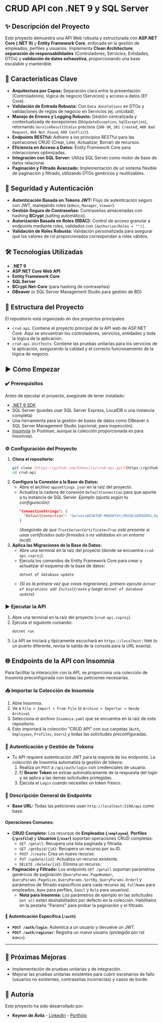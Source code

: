 # CRUD API con .NET 9 y SQL Server

## ✨ Descripción del Proyecto

Este proyecto demuestra una API Web robusta y estructurada con **ASP.NET Core (.NET 9)** y **Entity Framework Core**, enfocada en la gestión de empleados, perfiles y usuarios. Implementa **Clean Architecture**, **separación de responsabilidades** (Controladores, Servicios, Entidades, DTOs) y **validación de datos exhaustiva**, proporcionando una base escalable y mantenible.

## 🚀 Características Clave

* **Arquitectura por Capas:** Separación clara entre la presentación (Controladores), lógica de negocio (Servicios) y acceso a datos (EF Core).
* **Validación de Entrada Robusta:** Con `Data Annotations` en DTOs y validaciones de reglas de negocio en Servicios (ej. unicidad).
* **Manejo de Errores y Logging Robusto:** Gestión centralizada y contextualizada de excepciones (`DbUpdateException`, `SqlException`), retornando `ServiceResultStatus` precisos (`200 OK`, `201 Created`, `400 Bad Request`, `404 Not Found`, `409 Conflict`).
* **Endpoints RESTful:** Adhiere a los principios RESTful para las operaciones CRUD (Crear, Leer, Actualizar, Borrar) de recursos.
* **Eficiencia en Acceso a Datos:** Entity Framework Core para interacciones optimizadas.
* **Integración con SQL Server:** Utiliza SQL Server como motor de base de datos relacional.
* **Paginación y Filtrado Avanzado:** Implementación de un sistema flexible de paginación y filtrado, utilizando DTOs genéricos y reutilizables.

## 🔑 Seguridad y Autenticación

* **Autenticación Basada en Tokens JWT:** Flujo de autenticación seguro con JWT, manejando roles (`Admin`, `Manager`, `Viewer`).
* **Gestión Segura de Contraseñas:** Contraseñas almacenadas con hashing **BCrypt** (salting automático).
* **Autorización Basada en Roles (RBAC):** Control de acceso granular a endpoints mediante roles, validados con `[Authorize(Roles = "")]`.
* **Validación de Roles Robusta:** Validación personalizada para asegurar que los valores de rol proporcionados correspondan a roles válidos.

## 🛠️ Tecnologías Utilizadas

* **.NET 9**
* **ASP.NET Core Web API**
* **Entity Framework Core**
* **SQL Server**
* **BCrypt.Net-Core** (para hashing de contraseñas)
* **DBeaver** (o SQL Server Management Studio para gestión de BD)

## 📂 Estructura del Proyecto

El repositorio está organizado en dos proyectos principales:

*   `crud-api`: Contiene el proyecto principal de la API web de ASP.NET Core. Aquí se encuentran los controladores, servicios, entidades y toda la lógica de la aplicación.
*   `crud-api.UnitTests`: Contiene las pruebas unitarias para los servicios de la aplicación, asegurando la calidad y el correcto funcionamiento de la lógica de negocio.

## ▶️ Cómo Empezar

### ✔️ Prerequisitos

Antes de ejecutar el proyecto, asegúrate de tener instalado:

* [.NET 9 SDK](https://dotnet.microsoft.com/download/dotnet/9.0)
* SQL Server (puedes usar SQL Server Express, LocalDB o una instancia completa)
* Una herramienta para la gestión de bases de datos como DBeaver o SQL Server Management Studio (opcional, para inspección).
* [Insomnia](https://insomnia.rest/download) (o Postman, aunque la colección proporcionada es para Insomnia).

### ⚙️ Configuración del Proyecto

1.  **Clona el repositorio:**
    ```bash
    git clone [https://github.com/kdeavila/crud-api.git](https://github.com/kdeavila/crud-api.git)
    cd crud-api
    ```
2.  **Configura la Conexión a la Base de Datos:**
    * Abre el archivo `appsettings.json` en la raíz del proyecto.
    * Actualiza la cadena de conexión `DefaultConnection` para que apunte a tu instancia de SQL Server.
        *Ejemplo (ajusta según tu configuración):*
        ```json
        "ConnectionStrings": {
          "DefaultConnection": "Server=DESKTOP-M6D4FCH\\MSSQLSERVER01;Database=DbEmployee;Integrated Security=True;TrustServerCertificate=True"
        }
        ```
        *(Asegúrate de que `TrustServerCertificate=True` esté presente si usas certificados auto-firmados o no validados en un entorno local).*
3.  **Aplica las Migraciones de la Base de Datos:**
    * Abre una terminal en la raíz del proyecto (donde se encuentra `crud-api.csproj`).
    * Ejecuta los comandos de Entity Framework Core para crear y actualizar el esquema de la base de datos:
        ```bash
        dotnet ef database update
        ```
    * *(Si es la primera vez que creas migraciones, primero ejecuta `dotnet ef migrations add InitialCreate` y luego `dotnet ef database update`)*.

### ▶️ Ejecutar la API

1.  Abre una terminal en la raíz del proyecto (`crud-api.csproj`).
2.  Ejecuta el siguiente comando:
    ```bash
    dotnet run
    ```
3.  La API se iniciará y típicamente escuchará en `https://localhost:7000` (o un puerto diferente, revisa la salida de la consola para la URL exacta).

## 🌐 Endpoints de la API con Insomnia

Para facilitar la interacción con la API, se proporciona una colección de Insomnia preconfigurada con todas las peticiones necesarias.

### 📥 Importar la Colección de Insomnia

1.  Abre Insomnia.
2.  Ve a `File > Import > From File` (o `Archivo > Importar > Desde Archivo`).
3.  Selecciona el archivo `Insomnia.yaml` que se encuentra en la raíz de este repositorio.
4.  Esto importará la colección "CRUD API" con sus carpetas (`Auth`, `Employees`, `Profiles`, `Users`) y todas las solicitudes preconfiguradas.

### 🔑 Autenticación y Gestión de Tokens

* Tu API requiere autenticación JWT para la mayoría de los endpoints. La colección de Insomnia automatiza la gestión de tokens:
    1.  Realiza un `POST` a `/api/auth/login` con credenciales de usuario.
    2.  El **Bearer Token** se extrae automáticamente de la respuesta del login y se aplica a las demás solicitudes protegidas.
    3.  Ejecuta el `Login` cuando necesites un token fresco.

### 🔗 Descripción General de Endpoints

* **Base URL:** Todas las peticiones usan `http://localhost:5190/api` como base.

#### **Operaciones Comunes:**

* **CRUD Completo:** Los recursos de **Empleados (`/employee`)**, **Perfiles (`/profile`)** y **Usuarios (`/user`)** soportan operaciones CRUD completas:
    * `GET /getall`: Recupera una lista paginada y filtrada.
    * `GET /getbyid/{id}`: Recupera un recurso por su ID.
    * `POST /create`: Crea un nuevo recurso.
    * `PUT /update/{id}`: Actualiza un recurso existente.
    * `DELETE /delete/{id}`: Elimina un recurso.
* **Paginación y Filtrado:** Los endpoints `GET /getall` soportan parámetros genéricos de paginación (`QueryParams.PageNumber`, `QueryParams.PageSize`, `QueryParams.SortBy`, `QueryParams.Order`) y parámetros de filtrado específicos para cada recurso (ej. `FullName` para empleados, `Name` para perfiles, `Email` y `Role` para usuarios).
    * **Nota para Insomnia:** Los parámetros de ejemplo en las solicitudes `Get all` están deshabilitados por defecto en la colección. Habilítalos en la pestaña "Params" para probar la paginación y el filtrado.

#### **🔐 Autenticación Específica (`/auth`)**

* **`POST /auth/login`**: Autentica a un usuario y devuelve un JWT.
* **`POST /auth/register`**: Registra un nuevo usuario (protegido por rol `Admin`).

---

## 🌟 Próximas Mejoras

* Implementación de pruebas unitarias y de integración.
* Mejorar las pruebas unitarias existentes para cubrir escenarios de fallo (usuarios no existentes, contraseñas incorrectas) y casos de borde.

## 📝 Autoría

Este proyecto ha sido desarrollado por:

* **Keyner de Ávila** - [LinkedIn](https://www.linkedin.com/in/kdeavila9/) - [Portfolio](https://kdeavila.site)
